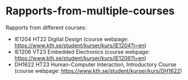 # Rapports-from-multiple-courses
Rapports from different courses:
- IE1204 HT22 Digital Design (course webpage: https://www.kth.se/student/kurser/kurs/IE1204?l=en)
- IE1206 VT23 Embedded Electronics (course webpage: https://www.kth.se/student/kurser/kurs/IE1206?l=en)
- DH1622 HT23 Human-Computer Interaction, Introductory Course (course webpage: https://www.kth.se/student/kurser/kurs/DH1622)
